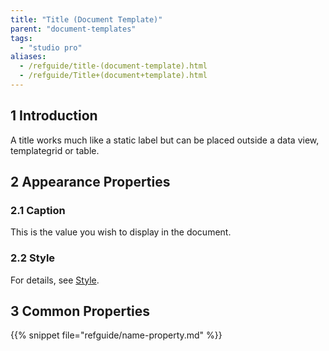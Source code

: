 ```yaml
---
title: "Title (Document Template)"
parent: "document-templates"
tags:
  - "studio pro"
aliases:
  - /refguide/title-(document-template).html
  - /refguide/Title+(document+template).html
---
```


## 1 Introduction

A title works much like a static label but can be placed outside a data view, templategrid or table.

## 2 Appearance Properties

### 2.1 Caption

This is the value you wish to display in the document.

### 2.2 Style

For details, see [Style](style).

## 3 Common Properties

{{% snippet file="refguide/name-property.md" %}}

